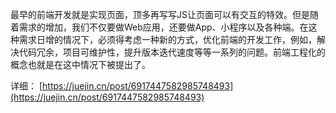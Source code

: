 最早的前端开发就是实现页面，顶多再写写JS让页面可以有交互的特效。但是随着需求的增加，我们不仅要做Web应用，还要做App、小程序以及各种端。在这种需求日增的情况下，必须得考虑一种新的方式，优化前端的开发工作，例如，解决代码冗余，项目可维护性，提升版本迭代速度等等一系列的问题。前端工程化的概念也就是在这中情况下被提出了。


详细： [https://juejin.cn/post/6917447582985748493](https://juejin.cn/post/6917447582985748493)
